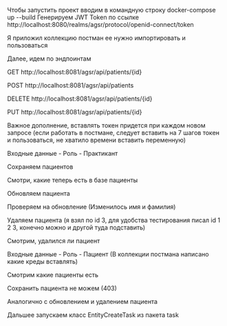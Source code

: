 Чтобы запустить проект вводим в командную строку docker-compose up --build
Генерируем JWT Token по ссылке http://localhost:8080/realms/agsr/protocol/openid-connect/token



Я приложил коллекцию постман ее нужно импортировать и пользоваться

Далее, идем по эндпоинтам

GET http://localhost:8081/agsr/api/patients/{id}

POST http://localhost:8081/agsr/api/patients

DELETE http://localhost:8081/agsr/api/patients/{id}

PUT http://localhost:8081/agsr/api/patients/{id}

Важное дополнение, вставлять токен придется при каждом новом запросе (если работать в постмане,
следует вставить на 7 шагов токен и пользоваться, не хватило времени вставить переменную)

Входные данные - Роль - Практикант

Сохраняем пациентов


Смотри, какие теперь есть в базе пациенты


Обновляем пациента


Проверяем на обновление (Изменилось имя и фамилия)


Удаляем пациента (я взял по id 3, для удобства тестирования писал id 1 2 3,
конечно можно и другой туда подставить)


Смотрим, удалился ли пациент


Входные данные - Роль - Пациент (В коллекции постмана написано какие креды вставлять)

Смотрим какие пациенты есть


Сохранить пациента не можем (403)


Аналогично с обновлением и удалением пациента

Дальшее запускаем класс EntityCreateTask из пакета task




